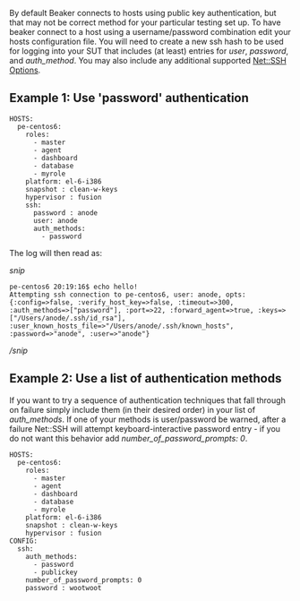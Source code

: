 By default Beaker connects to hosts using public key authentication, but that may not be correct method for your particular testing set up.  To have beaker connect to a host using a username/password combination edit your hosts configuration file.  You will need to create a new ssh hash to be used for logging into your SUT that includes (at least) entries for _user_, _password_, and _auth_method_.  You may also include any additional supported [Net::SSH Options](http://net-ssh.github.io/ssh/v1/chapter-2.html#s3).

## Example 1: Use 'password' authentication
```
HOSTS:
  pe-centos6:
    roles:
      - master
      - agent
      - dashboard
      - database
      - myrole
    platform: el-6-i386
    snapshot : clean-w-keys
    hypervisor : fusion
    ssh:
      password : anode
      user: anode
      auth_methods:
        - password
```

The log will then read as:

_snip_
```
pe-centos6 20:19:16$ echo hello!
Attempting ssh connection to pe-centos6, user: anode, opts: {:config=>false, :verify_host_key=>false, :timeout=>300, :auth_methods=>["password"], :port=>22, :forward_agent=>true, :keys=>["/Users/anode/.ssh/id_rsa"], :user_known_hosts_file=>"/Users/anode/.ssh/known_hosts", :password=>"anode", :user=>"anode"}
```
_/snip_

## Example 2: Use a list of authentication methods
If you want to try a sequence of authentication techniques that fall through on failure simply include them (in their desired order) in your list of _auth_methods_.  If one of your methods is user/password be warned, after a failure Net::SSH will attempt keyboard-interactive password entry - if you do not want this behavior add _number_of_password_prompts: 0_.
```
HOSTS:
  pe-centos6:
    roles:
      - master
      - agent
      - dashboard
      - database
      - myrole
    platform: el-6-i386
    snapshot : clean-w-keys
    hypervisor : fusion
CONFIG:
  ssh:
    auth_methods:
      - password
      - publickey
    number_of_password_prompts: 0
    password : wootwoot
```
